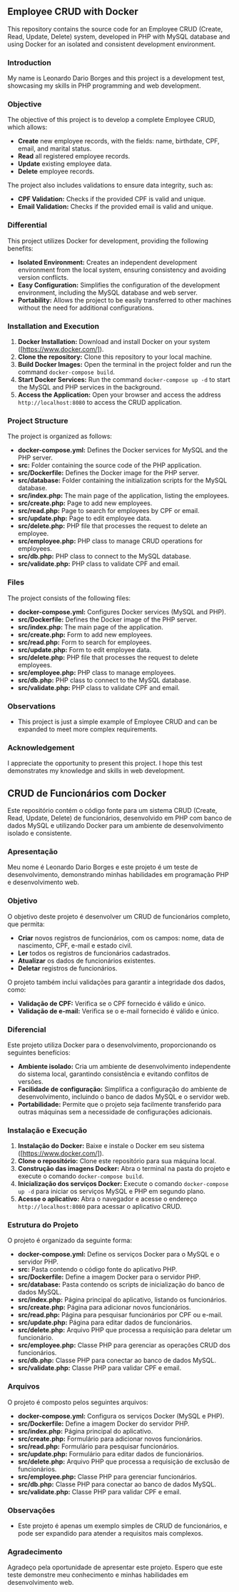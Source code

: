 ## Employee CRUD with Docker

This repository contains the source code for an Employee CRUD (Create, Read, Update, Delete) system, developed in PHP with MySQL database and using Docker for an isolated and consistent development environment.

### Introduction

My name is Leonardo Dario Borges and this project is a development test, showcasing my skills in PHP programming and web development.

### Objective

The objective of this project is to develop a complete Employee CRUD, which allows:

* **Create** new employee records, with the fields: name, birthdate, CPF, email, and marital status.
* **Read** all registered employee records.
* **Update** existing employee data.
* **Delete** employee records.

The project also includes validations to ensure data integrity, such as:

* **CPF Validation:** Checks if the provided CPF is valid and unique.
* **Email Validation:** Checks if the provided email is valid and unique.

### Differential

This project utilizes Docker for development, providing the following benefits:

* **Isolated Environment:** Creates an independent development environment from the local system, ensuring consistency and avoiding version conflicts.
* **Easy Configuration:** Simplifies the configuration of the development environment, including the MySQL database and web server.
* **Portability:** Allows the project to be easily transferred to other machines without the need for additional configurations.

### Installation and Execution

1. **Docker Installation:** Download and install Docker on your system ([https://www.docker.com/]).
2. **Clone the repository:** Clone this repository to your local machine.
3. **Build Docker Images:** Open the terminal in the project folder and run the command `docker-compose build`.
4. **Start Docker Services:** Run the command `docker-compose up -d` to start the MySQL and PHP services in the background.
5. **Access the Application:** Open your browser and access the address `http://localhost:8080` to access the CRUD application.

### Project Structure

The project is organized as follows:

* **docker-compose.yml:** Defines the Docker services for MySQL and the PHP server.
* **src:** Folder containing the source code of the PHP application.
* **src/Dockerfile:** Defines the Docker image for the PHP server.
* **src/database:** Folder containing the initialization scripts for the MySQL database.
* **src/index.php:** The main page of the application, listing the employees.
* **src/create.php:** Page to add new employees.
* **src/read.php:** Page to search for employees by CPF or email.
* **src/update.php:** Page to edit employee data.
* **src/delete.php:** PHP file that processes the request to delete an employee.
* **src/employee.php:** PHP class to manage CRUD operations for employees.
* **src/db.php:** PHP class to connect to the MySQL database.
* **src/validate.php:** PHP class to validate CPF and email.

### Files

The project consists of the following files:

* **docker-compose.yml:** Configures Docker services (MySQL and PHP).
* **src/Dockerfile:** Defines the Docker image of the PHP server.
* **src/index.php:** The main page of the application.
* **src/create.php:** Form to add new employees.
* **src/read.php:** Form to search for employees.
* **src/update.php:** Form to edit employee data.
* **src/delete.php:** PHP file that processes the request to delete employees.
* **src/employee.php:** PHP class to manage employees.
* **src/db.php:** PHP class to connect to the MySQL database.
* **src/validate.php:** PHP class to validate CPF and email.

### Observations

* This project is just a simple example of Employee CRUD and can be expanded to meet more complex requirements.


### Acknowledgement

I appreciate the opportunity to present this project. I hope this test demonstrates my knowledge and skills in web development. 























## CRUD de Funcionários com Docker

Este repositório contém o código fonte para um sistema CRUD (Create, Read, Update, Delete) de funcionários, desenvolvido em PHP com banco de dados MySQL e utilizando Docker para um ambiente de desenvolvimento isolado e consistente.

### Apresentação

Meu nome é Leonardo Dario Borges e este projeto é um teste de desenvolvimento, demonstrando minhas habilidades em programação PHP e desenvolvimento web.

### Objetivo

O objetivo deste projeto é desenvolver um CRUD de funcionários completo, que permita:

* **Criar** novos registros de funcionários, com os campos: nome, data de nascimento, CPF, e-mail e estado civil.
* **Ler** todos os registros de funcionários cadastrados.
* **Atualizar** os dados de funcionários existentes.
* **Deletar** registros de funcionários.

O projeto também inclui validações para garantir a integridade dos dados, como:

* **Validação de CPF:** Verifica se o CPF fornecido é válido e único.
* **Validação de e-mail:** Verifica se o e-mail fornecido é válido e único.

### Diferencial

Este projeto utiliza Docker para o desenvolvimento, proporcionando os seguintes benefícios:

* **Ambiente isolado:** Cria um ambiente de desenvolvimento independente do sistema local, garantindo consistência e evitando conflitos de versões.
* **Facilidade de configuração:** Simplifica a configuração do ambiente de desenvolvimento, incluindo o banco de dados MySQL e o servidor web.
* **Portabilidade:** Permite que o projeto seja facilmente transferido para outras máquinas sem a necessidade de configurações adicionais.

### Instalação e Execução

1. **Instalação do Docker:** Baixe e instale o Docker em seu sistema ([https://www.docker.com/]).
2. **Clone o repositório:** Clone este repositório para sua máquina local.
3. **Construção das imagens Docker:** Abra o terminal na pasta do projeto e execute o comando `docker-compose build`.
4. **Inicialização dos serviços Docker:** Execute o comando `docker-compose up -d` para iniciar os serviços MySQL e PHP em segundo plano.
5. **Acesse o aplicativo:** Abra o navegador e acesse o endereço `http://localhost:8080` para acessar o aplicativo CRUD.

### Estrutura do Projeto

O projeto é organizado da seguinte forma:

* **docker-compose.yml:** Define os serviços Docker para o MySQL e o servidor PHP.
* **src:** Pasta contendo o código fonte do aplicativo PHP.
* **src/Dockerfile:** Define a imagem Docker para o servidor PHP.
* **src/database:** Pasta contendo os scripts de inicialização do banco de dados MySQL.
* **src/index.php:** Página principal do aplicativo, listando os funcionários.
* **src/create.php:** Página para adicionar novos funcionários.
* **src/read.php:** Página para pesquisar funcionários por CPF ou e-mail.
* **src/update.php:** Página para editar dados de funcionários.
* **src/delete.php:** Arquivo PHP que processa a requisição para deletar um funcionário.
* **src/employee.php:** Classe PHP para gerenciar as operações CRUD dos funcionários.
* **src/db.php:** Classe PHP para conectar ao banco de dados MySQL.
* **src/validate.php:** Classe PHP para validar CPF e email.

### Arquivos

O projeto é composto pelos seguintes arquivos:

* **docker-compose.yml:** Configura os serviços Docker (MySQL e PHP).
* **src/Dockerfile:** Define a imagem Docker do servidor PHP.
* **src/index.php:** Página principal do aplicativo.
* **src/create.php:** Formulário para adicionar novos funcionários.
* **src/read.php:** Formulário para pesquisar funcionários.
* **src/update.php:** Formulário para editar dados de funcionários.
* **src/delete.php:** Arquivo PHP que processa a requisição de exclusão de funcionários.
* **src/employee.php:** Classe PHP para gerenciar funcionários.
* **src/db.php:** Classe PHP para conectar ao banco de dados MySQL.
* **src/validate.php:** Classe PHP para validar CPF e email.

### Observações

* Este projeto é apenas um exemplo simples de CRUD de funcionários, e pode ser expandido para atender a requisitos mais complexos.


### Agradecimento

Agradeço pela oportunidade de apresentar este projeto. Espero que este teste demonstre meu conhecimento e minhas habilidades em desenvolvimento web.
